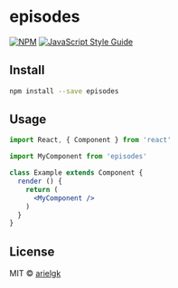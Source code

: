 # episodes

> 

[![NPM](https://img.shields.io/npm/v/episodes.svg)](https://www.npmjs.com/package/episodes) [![JavaScript Style Guide](https://img.shields.io/badge/code_style-standard-brightgreen.svg)](https://standardjs.com)

## Install

```bash
npm install --save episodes
```

## Usage

```jsx
import React, { Component } from 'react'

import MyComponent from 'episodes'

class Example extends Component {
  render () {
    return (
      <MyComponent />
    )
  }
}
```

## License

MIT © [arielgk](https://github.com/arielgk)
